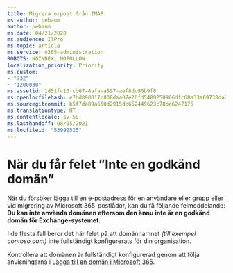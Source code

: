```yaml
---
title: Migrera e-post från IMAP
ms.author: pebaum
author: pebaum
ms.date: 04/21/2020
ms.audience: ITPro
ms.topic: article
ms.service: o365-administration
ROBOTS: NOINDEX, NOFOLLOW
localization_priority: Priority
ms.custom:
- "732"
- "1200030"
ms.assetid: 1d51fc10-cb67-4afa-a597-aef8dc90b9f8
ms.openlocfilehash: e7bd898017c808daa07e26fd5489250966dfc68a33a69738da2b694b9af2fb74
ms.sourcegitcommit: b5f7da89a650d2915dc652449623c78be6247175
ms.translationtype: HT
ms.contentlocale: sv-SE
ms.lasthandoff: 08/05/2021
ms.locfileid: "53992525"
---
```

# <a name="when-you-get-a-not-an-accepted-domain-error"></a>När du får felet ”Inte en godkänd domän”

När du försöker lägga till en e-postadress för en användare eller grupp eller vid migrering av Microsoft 365-postlådor, kan du få följande felmeddelande: **Du kan inte använda domänen eftersom den ännu inte är en godkänd domän för Exchange-systemet.**
  
I de flesta fall beror det här felet på att domännamnet *(till exempel contoso.com)* inte fullständigt konfigurerats för din organisation.
  
Kontrollera att domänen är fullständigt konfigurerad genom att följa anvisningarna i [Lägga till en domän i Microsoft 365](https://docs.microsoft.com/microsoft-365/admin/setup/add-domain).
  